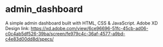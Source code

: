 # admin_dashboard
A simple admin dashboard built with HTML, CSS &amp; JavaScript.
Adobe XD Design link: https://xd.adobe.com/view/6ce96696-51fc-45cb-ad06-c0c4ab5df526-39ba/screen/fe979c4c-36af-4577-a9bd-c4e83d00dd8d/specs/
